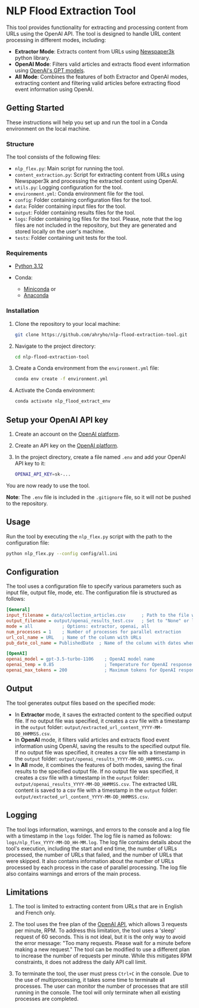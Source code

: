 # NLP Flood Extraction Tool

This tool provides functionality for extracting and processing content from URLs using the OpenAI API. The tool is designed to handle URL content processing in different modes, including:

* **Extractor Mode**: Extracts content from URLs using [Newspaper3k](https://newspaper.readthedocs.io/en/latest/) python library.
* **OpenAI Mode**: Filters valid articles and extracts flood event information using [OpenAI's GPT models](https://platform.openai.com/account/limits).
* **All Mode**: Combines the features of both Extractor and OpenAI modes, extracting content and filtering valid articles before extracting flood event information using OpenAI.

## Getting Started

These instructions will help you set up and run the tool in a Conda environment on the local machine.

### Structure

The tool consists of the following files:

* `nlp_flex.py`: Main script for running the tool.
* `content_extraction.py`: Script for extracting content from URLs using Newspaper3k and processing the extracted content using OpenAI.
* `utils.py`: Logging configuration for the tool.
* `environment.yml`: Conda environment file for the tool.
* `config`: Folder containing configuration files for the tool.
* `data`: Folder containing input files for the tool.
* `output`: Folder containing results files for the tool.
* `logs`: Folder containing log files for the tool. Please, note that the log files are not included in the repository, but they are generated and stored locally on the user's machine.
* `tests`: Folder containing unit tests for the tool.

### Requirements

- [Python 3.12](https://www.python.org/downloads/) 

- Conda:
  - [Miniconda](https://docs.conda.io/projects/miniconda/en/latest/) or 
  - [Anaconda](https://www.anaconda.com/)

### Installation

1. Clone the repository to your local machine:

    ```bash
    git clone https://github.com/ahryho/nlp-flood-extraction-tool.git
    ```

2. Navigate to the project directory:

    ```bash
    cd nlp-flood-extraction-tool
    ```

3. Create a Conda environment from the `environment.yml` file:

    ```bash
    conda env create -f environment.yml
    ```

4. Activate the Conda environment:

    ```bash
    conda activate nlp_flood_extract_env
    ```

## Setup your OpenAI API key

1. Create an account on the [OpenAI platform](https://platform.openai.com/).
2. Create an API key on the [OpenAI platform](https://platform.openai.com/api-keys).
3. In the project directory, create a file named `.env` and add your OpenAI API key to it:

    ```bash
    OPENAI_API_KEY=sk-...
    ```
You are now ready to use the tool.

**Note**: The `.env` file is included in the `.gitignore` file, so it will not be pushed to the repository.

## Usage

Run the tool by executing the `nlp_flex.py` script with the path to the configuration file:

```bash
python nlp_flex.py --config config/all.ini
```

## Configuration

The tool uses a configuration file to specify various parameters such as input file, output file, mode, etc. The configuration file is structured as follows:

```ini
[General]
input_filename = data/collection_articles.csv      ; Path to the file with the list of URLs
output_filename = output/openai_results_test.csv   ; Set to "None" or leave it empty for no output file
mode = all           ; Options: extractor, openai, all
num_processes = 1    ; Number of processes for parallel extraction
url_col_name = URL   ; Name of the column with URLs
pub_date_col_name = PublishedDate  ; Name of the column with dates when the articles was published

[OpenAI]
openai_model = gpt-3.5-turbo-1106    ; OpenAI model name
openai_temp = 0.85                   ; Temperature for OpenAI response
openai_max_tokens = 200              ; Maximum tokens for OpenAI response
```

## Output
The tool generates output files based on the specified mode:

* In **Extractor** mode, it saves the extracted content to the specified output file. If no output file was specified, it creates a csv file with a timestamp in the `output` folder: `output/extracted_url_content_YYYY-MM-DD_HHMMSS.csv`.
* In **OpenAI** mode, it filters valid articles and extracts flood event information using OpenAI, saving the results to the specified output file. If no output file was specified, it creates a csv file with a timestamp in the `output` folder: `output/openai_results_YYYY-MM-DD_HHMMSS.csv`.
* In **All** mode, it combines the features of both modes, saving the final results to the specified output file. If no output file was specified, it creates a csv file with a timestamp in the `output` folder: `output/openai_results_YYYY-MM-DD_HHMMSS.csv`. The extracted URL content is saved to a csv file with a timestamp in the `output` folder: `output/extracted_url_content_YYYY-MM-DD_HHMMSS.csv`.

## Logging
The tool logs information, warnings, and errors to the console and a log file with a timestamp in the `logs` folder. The log file is named as follows: `logs/nlp_flex_YYYY-MM-DD_HH-MM.log`. The log file contains details about the tool's execution, including the start and end time, the number of URLs processed, the number of URLs that failed, and the number of URLs that were skipped. It also contains information about the number of URLs processed by each process in the case of parallel processing. The log file also contains warnings and errors of the main process.

## Limitations

1. The tool is limited to extracting content from URLs that are in English and French only.

2. The tool uses the free plan of the [OpenAI API](https://platform.openai.com/account/limits), which allows 3 requests per minute, RPM. To address this limitation, the tool uses a 'sleep' request of 60 seconds. This is not ideal, but it is the only way to avoid the error message: "Too many requests. Please wait for a minute before making a new request." The tool can be modified to use a different plan to increase the number of requests per minute. While this mitigates RPM constraints, it does not address the daily API call limit. 

3. To terminate the tool, the user must press `Ctrl+C` in the console. Due to the use of multiprocessing, it takes some time to terminate all processes. The user can monitor the number of processes that are still running in the console. The tool will only terminate when all existing processes are completed.


